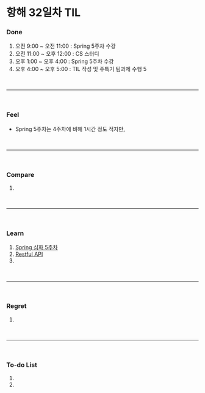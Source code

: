 # 항해 32일차 TIL

 ### Done
 1) 오전 9:00 ~ 오전 11:00 : Spring 5주차 수강
 2) 오전 11:00 ~ 오후 12:00 : CS 스터디
 3) 오후 1:00 ~ 오후 4:00 : Spring 5주차 수강
 4) 오후 4:00 ~ 오후 5:00 : TIL 작성 및 주특기 팀과제 수행
 5

<br />
<hr>
<br />

### Feel
  - Spring 5주차는 4주차에 비해 1시간 정도 적지만, 

<br />
<hr>
<br />

### Compare
  1. 

<br />
<hr>
<br />

### Learn
  1. [Spring 심화 5주차](https://to-be-a-artist.tistory.com/125)
  2. [Restful API]()
  3. []()
  
<br />
<hr>
<br />

### Regret 
  1. 
   
<br />
<hr>
<br />

### To-do List 
  1. 
  2. 
